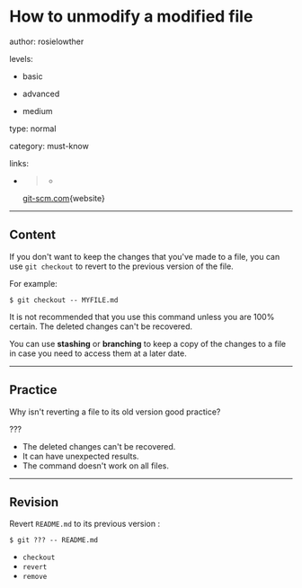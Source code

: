 # How to unmodify a modified file
author: rosielowther

levels:

  - basic

  - advanced

  - medium

type: normal

category: must-know

links:

  - >-
    [git-scm.com](http://git-scm.com/book/en/v2/Git-Basics-Undoing-Things){website}

---
## Content

If you don't want to keep the changes that you've made to a file, you can use `git checkout` to revert to the previous version of the file.

For example:
```
$ git checkout -- MYFILE.md
```
It is not recommended that you use this command unless you are 100% certain. The deleted changes can't be recovered.

You can use **stashing** or **branching** to keep a copy of the changes to a file in case you need to access them at a later date.

---
## Practice

Why isn't reverting a file to its old version good practice?

???
* The deleted changes can't be recovered.
* It can have unexpected results.
* The command doesn't work on all files.

---
## Revision

Revert `README.md` to its previous version :
```
$ git ??? -- README.md
```
* `checkout`
* `revert`
* `remove`
